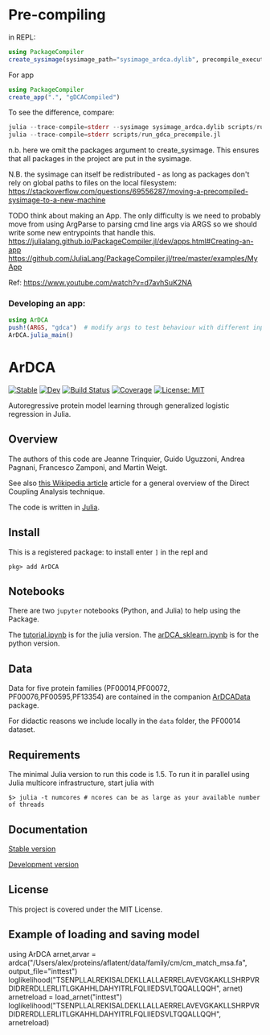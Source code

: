 # Pre-compiling

in REPL:

```julia
using PackageCompiler
create_sysimage(sysimage_path="sysimage_ardca.dylib", precompile_execution_file="scripts/run_gdca_precompile.jl")
```

For app
```julia
using PackageCompiler
create_app(".", "gDCACompiled")
```

To see the difference, compare:
```julia
julia --trace-compile=stderr --sysimage sysimage_ardca.dylib scripts/run_gdca_precompile.jl
julia --trace-compile=stderr scripts/run_gdca_precompile.jl
```

n.b. here we omit the packages argument to create_sysimage.
This ensures that all packages in the project are put in the sysimage.

N.B. the sysimage can itself be redistributed - as long as packages don't
rely on global paths to files on the local filesystem:
https://stackoverflow.com/questions/69556287/moving-a-precompiled-sysimage-to-a-new-machine

TODO think about making an App. The only difficulty is we need to probably
move from using ArgParse to parsing cmd line args via ARGS
so we should write some new entrypoints that handle this.
https://julialang.github.io/PackageCompiler.jl/dev/apps.html#Creating-an-app
https://github.com/JuliaLang/PackageCompiler.jl/tree/master/examples/MyApp

Ref:
https://www.youtube.com/watch?v=d7avhSuK2NA


### Developing an app:

```julia
using ArDCA
push!(ARGS, "gdca")  # modify args to test behaviour with different inputs.
ArDCA.julia_main()
```

# ArDCA

[![Stable](https://img.shields.io/badge/docs-stable-blue.svg)](https://pagnani.github.io/ArDCA.jl/stable)
[![Dev](https://img.shields.io/badge/docs-dev-blue.svg)](https://pagnani.github.io/ArDCA.jl/dev)
[![Build Status](https://github.com/pagnani/ArDCA/workflows/CI/badge.svg)](https://github.com/pagnani/ArDCA/actions)
[![Coverage](https://codecov.io/gh/pagnani/ArDCA/branch/master/graph/badge.svg)](https://codecov.io/gh/pagnani/ArDCA)
[![License: MIT](https://img.shields.io/badge/License-MIT-yellow.svg)](https://opensource.org/licenses/MIT)


Autoregressive protein model learning through generalized logistic regression in Julia.
## Overview

The authors of this code are Jeanne Trinquier, Guido Uguzzoni, Andrea Pagnani, Francesco Zamponi, and Martin Weigt.

See also [this Wikipedia article](https://en.wikipedia.org/wiki/Direct_coupling_analysis) article for a general overview of the Direct Coupling Analysis technique. 

The code is written in [Julia](https://www.julialang.org/).

## Install

This is a registered package: to install enter `]` in the repl and

```
pkg> add ArDCA 
```
## Notebooks

There are two `jupyter` notebooks (Python, and Julia) to help using the Package.

The [tutorial.ipynb](julia-notebook/tutorial.ipynb) is for the julia version.
The [arDCA_sklearn.ipynb](python-notebook/arDCA_sklearn.ipynb) is for the python version.

## Data 

Data for five protein families (PF00014,PF00072, PF00076,PF00595,PF13354) are contained in the companion
[ArDCAData](https://github.com/pagnani/ArDCAData) package.

For didactic reasons we include locally in the `data` folder, the PF00014 dataset.

## Requirements

The minimal Julia version to run this code is 1.5. To run it in parallel 
using Julia multicore infrastructure, start julia with

```
$> julia -t numcores # ncores can be as large as your available number of threads
```

## Documentation

[Stable version](https://pagnani.github.io/ArDCA.jl/stable)

[Development version](https://pagnani.github.io/ArDCA.jl/dev)

## License

This project is covered under the MIT License.


## Example of loading and saving model

using ArDCA
arnet,arvar = ardca("/Users/alex/proteins/aflatent/data/family/cm/cm_match_msa.fa", output_file="inttest")
loglikelihood("TSENPLLALREKISALDEKLLALLAERRELAVEVGKAKLLSHRPVRDIDRERDLLERLITLGKAHHLDAHYITRLFQLIIEDSVLTQQALLQQH", arnet)
arnetreload = load_arnet("inttest")
loglikelihood("TSENPLLALREKISALDEKLLALLAERRELAVEVGKAKLLSHRPVRDIDRERDLLERLITLGKAHHLDAHYITRLFQLIIEDSVLTQQALLQQH", arnetreload)